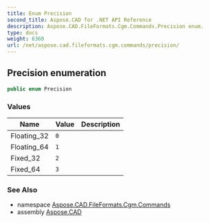 ```yaml
---
title: Enum Precision
second_title: Aspose.CAD for .NET API Reference
description: Aspose.CAD.FileFormats.Cgm.Commands.Precision enum. 
type: docs
weight: 6360
url: /net/aspose.cad.fileformats.cgm.commands/precision/
---
```

## Precision enumeration

```csharp
public enum Precision
```

### Values

| Name | Value | Description |
| --- | --- | --- |
| Floating_32 | `0` |  |
| Floating_64 | `1` |  |
| Fixed_32 | `2` |  |
| Fixed_64 | `3` |  |

### See Also

* namespace [Aspose.CAD.FileFormats.Cgm.Commands](../../aspose.cad.fileformats.cgm.commands/)
* assembly [Aspose.CAD](../../)


